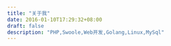 ```yaml
---
title: "关于我"
date: 2016-01-10T17:29:32+08:00
draft: false
description: "PHP,Swoole,Web开发,Golang,Linux,MySql"
---
```


